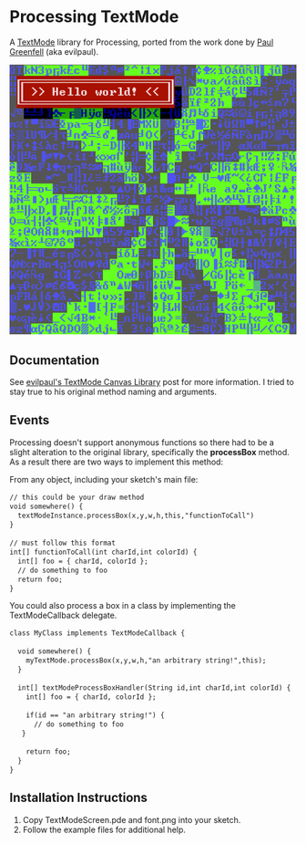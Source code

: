 # Processing TextMode

A [TextMode](http://en.wikipedia.org/wiki/Text_mode) library for Processing, ported from the work done by [Paul Greenfell](https://twitter.com/evilpaul_atebit) (aka evilpaul).

![](screenshot.png)

## Documentation

See [evilpaul's TextMode Canvas Library](http://evilpaul.org/wp/?p=504) post for more information. I tried to stay true to his original method naming and arguments.

## Events

Processing doesn't support anonymous functions so there had to be a slight alteration to the original library, specifically the **processBox** method. As a result there are two ways to implement this method:

From any object, including your sketch's main file:

    // this could be your draw method
    void somewhere() {
      textModeInstance.processBox(x,y,w,h,this,"functionToCall")
    }

    // must follow this format
    int[] functionToCall(int charId,int colorId) {
      int[] foo = { charId, colorId };
      // do something to foo
      return foo;
    }

You could also process a box in a class by implementing the TextModeCallback delegate.

    class MyClass implements TextModeCallback {

      void somewhere() {
        myTextMode.processBox(x,y,w,h,"an arbitrary string!",this);
      }

      int[] textModeProcessBoxHandler(String id,int charId,int colorId) {
        int[] foo = { charId, colorId };

        if(id == "an arbitrary string!") {
          // do something to foo
       }

        return foo;
      }
    }

## Installation Instructions

1. Copy TextModeScreen.pde and font.png into your sketch.
2. Follow the example files for additional help.